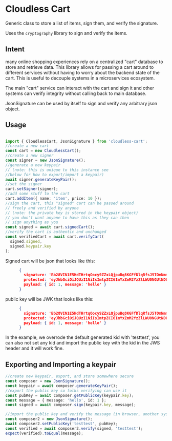 # Cloudless Cart

Generic class to store a list of items,
sign them, and verify the signature.

Uses the `cryptography` library to sign and verify the items.
## Intent
many online shopping experiences rely on a centralized
"cart" database to store and retrieve data.  This library allows for passing a cart
around to different services without having to worry about the
backend state of the cart.  This is useful to decouple systems in a 
microservices ecosystem.

The main "cart" service can interact with the cart and sign it
and other systems can verify integrity without calling back to 
main database.

JsonSignature can be used by itself to sign and verify any arbitrary json object.
## Usage

```typescript

import { CloudlessCart, JsonSignature } from 'cloudless-cart';
//create a new cart
const cart = new CloudlessCart();
//create a new signer
const signer = new JsonSignature();
//generate a new keypair 
// (note: this is unique to this instance see 
//below for how to export/import a keypair)
await signer.generateKeyPair();
//set the signer
cart.setSigner(signer);
//add some stuff to the cart
cart.addItem({ name: 'item', price: 10 });
//sign the cart, this "signed" cart can be passed around
// freely and verified by anyone 
// (note: the private key is stored in the keypair object)
// you don't want anyone to have this as they can then
// sign anything as you
const signed = await cart.signedCart();
//verify the cart is authentic and unchanged
const verifiedCart = await cart.verifyCart(
  signed.signed,
  signed.keypair.key
);

```

Signed cart will be json that looks like this:
```json
      {
        signature: 'Bb28VIN1E5HdTHrtqOocy9ZZxLQjpuBq8KGFfDlqRfsJ5TOmNmmkQlgEmV5YZ1BGUvy1U2fJUVN2dTat02koE99BVJOQfNCfa2XDyyz0wWT5h66izA8jfnUrV5sywXy5t2OUKgo-ub4fXMo9GQDC7OUhQeiyy2-DGQrquwyCuTu4WOS538KayuOoBTYoB5JlRj6IZBgf12ae1BFvYXYcQTwT3U3JR6q-swi02AIU2t2H5DjZgUetCedZC0ObcPl7v6VGP2RPHMCmPK17puz8hEnQU1TP1hCFP6aiSPeZ7uqkwjDpRw1mQIW3a-bowMkthUl8610Yb18Z0f70IQ2Bgg',
        protected: 'eyJhbGciOiJQUzI1NiIsImtpZCI6ImYxZmM2YzZlLWU0NGUtNDUzMS1hNGY1LWM2N2ZiNWQzYTRjYyIsImI2NCI6ZmFsc2UsImNyaXQiOlsiYjY0Il19',
        payload: { id: 1, message: 'hello' }
      }

```

public key will be JWK that looks like this:

```json
      {
        signature: 'Bb28VIN1E5HdTHrtqOocy9ZZxLQjpuBq8KGFfDlqRfsJ5TOmNmmkQlgEmV5YZ1BGUvy1U2fJUVN2dTat02koE99BVJOQfNCfa2XDyyz0wWT5h66izA8jfnUrV5sywXy5t2OUKgo-ub4fXMo9GQDC7OUhQeiyy2-DGQrquwyCuTu4WOS538KayuOoBTYoB5JlRj6IZBgf12ae1BFvYXYcQTwT3U3JR6q-swi02AIU2t2H5DjZgUetCedZC0ObcPl7v6VGP2RPHMCmPK17puz8hEnQU1TP1hCFP6aiSPeZ7uqkwjDpRw1mQIW3a-bowMkthUl8610Yb18Z0f70IQ2Bgg',
        protected: 'eyJhbGciOiJQUzI1NiIsImtpZCI6ImYxZmM2YzZlLWU0NGUtNDUzMS1hNGY1LWM2N2ZiNWQzYTRjYyIsImI2NCI6ZmFsc2UsImNyaXQiOlsiYjY0Il19',
        payload: { id: 1, message: 'hello' }
      }
```

In the example, we overrode the default generated kid with 'testtest',
you can also not set any kid and import the public key with the kid in
the JWS header and it will work fine.

## Exporting and Importing a keypair

```typescript
//create new keypair, export, and store somewhere secure
const composer = new JsonSignature();
const keypair = await composer.generateKeyPair();
//export the public key so folks verifying can use it
const pubKey = await composer.getPublicKey(keypair.key);
const message = { message: 'hello', id: 1 };
const signed = await composer.sign(keypair.key, message);

//import the public key and verify the message (in browser, another system, whatever)
const composer2 = new JsonSignature();
await composer2.setPublicKey('testtest', pubKey);
const verified = await composer2.verify(signed, 'testtest');
expect(verified).toEqual(message);
```

